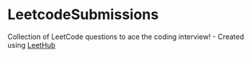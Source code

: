 # LeetcodeSubmissions
Collection of LeetCode questions to ace the coding interview! - Created using [LeetHub](https://github.com/QasimWani/LeetHub)
